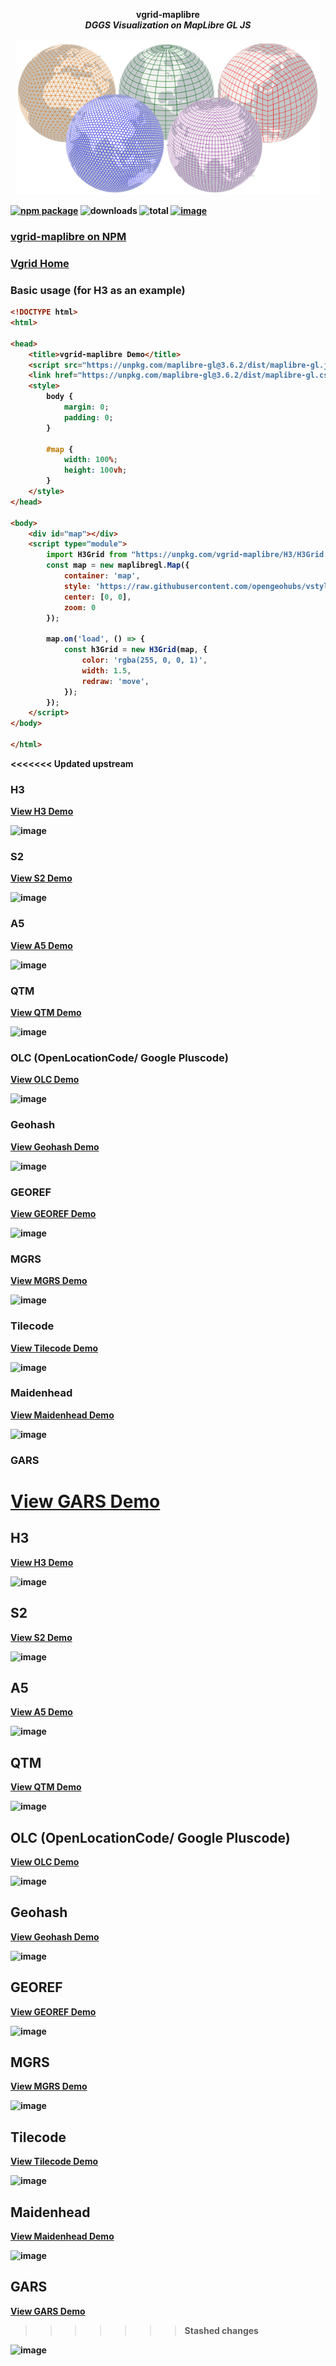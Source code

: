 <p align="center">
  <strong >vgrid-maplibre </strong> <br>
    <b><i>DGGS Visualization on MapLibre GL JS</i><b>
</p>
<p align="center">
  <img src="https://raw.githubusercontent.com/opengeoshub/vgridtools/main/images/readme/dggs.png">
</p>


[![npm package](https://img.shields.io/npm/v/vgrid-maplibre)](https://www.npmjs.com/package/vgrid-maplibre)
![downloads](https://img.shields.io/npm/dm/vgrid-maplibre)
![total](https://img.shields.io/npm/dt/vgrid-maplibre)
[![image](https://img.shields.io/badge/License-MIT-yellow.svg)](https://opensource.org/licenses/MIT)


### [vgrid-maplibre on NPM](https://www.npmjs.com/package/vgrid-maplibre)
### [Vgrid Home](https://vgrid.vn)

### Basic usage (for H3 as an example)
```html
<!DOCTYPE html>
<html>

<head>
    <title>vgrid-maplibre Demo</title>
    <script src="https://unpkg.com/maplibre-gl@3.6.2/dist/maplibre-gl.js"></script>
    <link href="https://unpkg.com/maplibre-gl@3.6.2/dist/maplibre-gl.css" rel="stylesheet" />
    <style>
        body {
            margin: 0;
            padding: 0;
        }

        #map {
            width: 100%;
            height: 100vh;
        }
    </style>
</head>

<body>
    <div id="map"></div>
    <script type="module">
        import H3Grid from "https://unpkg.com/vgrid-maplibre/H3/H3Grid.js";
        const map = new maplibregl.Map({
            container: 'map',
            style: 'https://raw.githubusercontent.com/opengeohubs/vstyles/main/vstyles/sbr/eclipse/eclipse.json',
            center: [0, 0],
            zoom: 0
        });

        map.on('load', () => {
            const h3Grid = new H3Grid(map, {
                color: 'rgba(255, 0, 0, 1)',
                width: 1.5,
                redraw: 'move',
            });
        });
    </script>
</body>

</html>
```

<<<<<<< Updated upstream
### H3 
[View H3 Demo](https://gishub.vn/pages/dggs/h3/)

![image](https://github.com/user-attachments/assets/00d27bea-523b-4d89-abf2-a1809dcffd12)

### S2 	
[View S2 Demo](https://gishub.vn/pages/dggs/s2/)

![image](https://github.com/user-attachments/assets/eeff51bf-16f0-4f45-ba2e-6b2fa6ddcb45)

### A5 	
[View A5 Demo](https://gishub.vn/pages/dggs/a5/)

![image](https://github.com/user-attachments/assets/c744df93-4374-4903-a47a-0ff752c744f6)

### QTM 	
[View QTM Demo](https://gishub.vn/pages/dggs/qtm/)

![image](https://github.com/user-attachments/assets/dd1fe259-d7f4-4bc7-8641-72ed433e65cf)

### OLC (OpenLocationCode/ Google Pluscode) 	
[View OLC Demo](https://gishub.vn/pages/dggs/olc/)

![image](https://github.com/user-attachments/assets/6f7e6da5-519f-4071-bacf-a4f328a0da86)

### Geohash 
[View Geohash Demo](https://gishub.vn/pages/dggs/geohash/)

![image](https://github.com/user-attachments/assets/7d3b320b-e650-407d-9605-e162dae1a6ca)

### GEOREF 
[View GEOREF Demo](https://gishub.vn/pages/dggs/georef/)

![image](https://github.com/user-attachments/assets/c4ee4c02-e531-48f3-b618-5c3d7b4c9d00)

### MGRS	
[View MGRS Demo](https://gishub.vn/pages/dggs/mgrs/)

![image](https://github.com/user-attachments/assets/e9b9cd46-4690-4f33-8bff-7dc32d154f78)

### Tilecode	
[View Tilecode Demo](https://gishub.vn/pages/dggs/tilecode/)

![image](https://github.com/user-attachments/assets/31aa45c1-df0f-4463-a3a1-5990c309aadd)

### Maidenhead 	
[View Maidenhead Demo](https://gishub.vn/pages/dggs/maidenhead/)

![image](https://github.com/user-attachments/assets/0015c444-17ca-4a4f-81bf-bd67197506d5)

### GARS 
[View GARS Demo](https://gishub.vn/pages/dggs/gars/)
=======
## H3 
[View H3 Demo](https://opengeoshub.github.io/pages/dggs/h3/)

![image](https://github.com/user-attachments/assets/00d27bea-523b-4d89-abf2-a1809dcffd12)

## S2 	
[View S2 Demo](https://opengeoshub.github.io/pages/dggs/s2/)

![image](https://github.com/user-attachments/assets/eeff51bf-16f0-4f45-ba2e-6b2fa6ddcb45)

## A5 	
[View A5 Demo](https://opengeoshub.github.io/pages/dggs/a5/)

![image](https://github.com/user-attachments/assets/c744df93-4374-4903-a47a-0ff752c744f6)

## QTM 	
[View QTM Demo](https://opengeoshub.github.io/pages/dggs/qtm/)

![image](https://github.com/user-attachments/assets/dd1fe259-d7f4-4bc7-8641-72ed433e65cf)

## OLC (OpenLocationCode/ Google Pluscode) 	
[View OLC Demo](https://opengeoshub.github.io/pages/dggs/olc/)

![image](https://github.com/user-attachments/assets/6f7e6da5-519f-4071-bacf-a4f328a0da86)

## Geohash 
[View Geohash Demo](https://opengeoshub.github.io/pages/dggs/geohash/)

![image](https://github.com/user-attachments/assets/7d3b320b-e650-407d-9605-e162dae1a6ca)

## GEOREF 
[View GEOREF Demo](https://opengeoshub.github.io/pages/dggs/georef/)

![image](https://github.com/user-attachments/assets/c4ee4c02-e531-48f3-b618-5c3d7b4c9d00)

## MGRS	
[View MGRS Demo](https://opengeoshub.github.io/pages/dggs/mgrs/)

![image](https://github.com/user-attachments/assets/e9b9cd46-4690-4f33-8bff-7dc32d154f78)

## Tilecode	
[View Tilecode Demo](https://opengeoshub.github.io/pages/dggs/tilecode/)

![image](https://github.com/user-attachments/assets/31aa45c1-df0f-4463-a3a1-5990c309aadd)

## Maidenhead 	
[View Maidenhead Demo](https://opengeoshub.github.io/pages/dggs/maidenhead/)

![image](https://github.com/user-attachments/assets/0015c444-17ca-4a4f-81bf-bd67197506d5)

## GARS 
[View GARS Demo](https://opengeoshub.github.io/pages/dggs/gars/)
>>>>>>> Stashed changes

![image](https://github.com/user-attachments/assets/eed1ebe3-c487-4be5-aa96-08974f2c9798)
